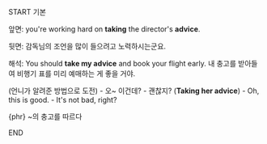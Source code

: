 START
기본

앞면:
you're working hard on **taking** the director's **advice**.

뒷면:
감독님의 조언을 많이 들으려고 노력하시는군요.


해석:
You should **take my advice** and book your flight early.
내 충고를 받아들여 비행기 표를 미리 예매하는 게 좋을 거야.

(언니가 알려준 방법으로 도전) - 오~ 이건데? - 괜찮지?
(**Taking her advice**) - Oh, this is good. - It's not bad, right?

{phr} ~의 충고를 따르다
<!--ID: 1742960811052-->
END